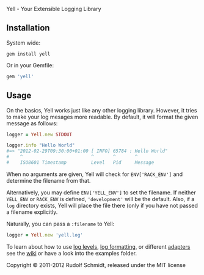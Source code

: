 Yell - Your Extensible Logging Library

## Installation

System wide:

```console
gem install yell
```

Or in your Gemfile:

```ruby
gem 'yell'
```

## Usage
On the basics, Yell works just like any other logging library. However, it 
tries to make your log mesages  more readable. By default, it will format the given 
message as follows:

```ruby
logger = Yell.new STDOUT

logger.info "Hello World"
#=> "2012-02-29T09:30:00+01:00 [ INFO] 65784 : Hello World"
#    ^                         ^       ^       ^
#    ISO8601 Timestamp         Level   Pid     Message
```

When no arguments are given, Yell will check for `ENV['RACK_ENV']` and 
determine the filename from that.

Alternatively, you may define `ENV['YELL_ENV']` to set the filename. If neither 
`YELL_ENV` or `RACK_ENV` is defined, `'development'` will be the default. Also, if a 
`log` directory exists, Yell will place the file there (only if you have not passed
a filename explicitly.

Naturally, you can pass a `:filename` to Yell:

```ruby
logger = Yell.new 'yell.log'
```

To learn about how to use [log levels](https://github.com/rudionrails/yell/wiki/101-setting-the-log-level), [log formatting](https://github.com/rudionrails/yell/wiki/101-formatting-log-messages), or different [adapters](https://github.com/rudionrails/yell/wiki/101-using-adapters) see the [wiki](https://github.com/rudionrails/yell/wiki) or have a look into the examples folder.


Copyright &copy; 2011-2012 Rudolf Schmidt, released under the MIT license

